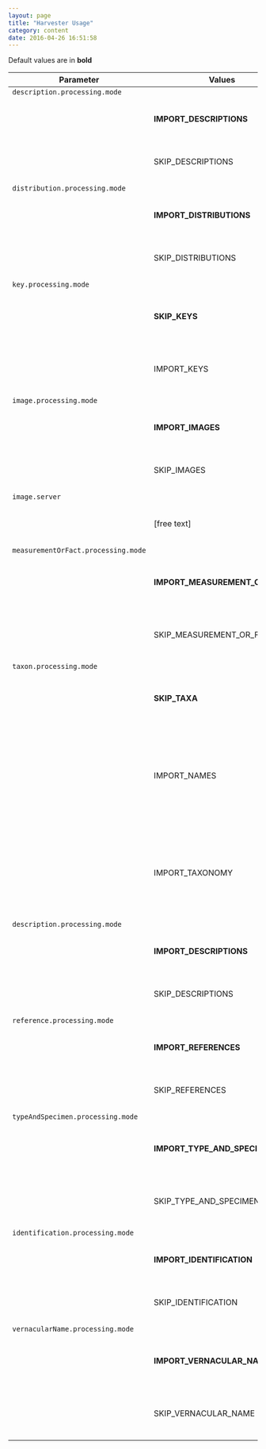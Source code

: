 ```yaml
---
layout: page
title: "Harvester Usage"
category: content
date: 2016-04-26 16:51:58
---
```


Default values are in **bold**

| Parameter | Values | Description |
| ----------| ------ | ----------- |
| `description.processing.mode` |
| | **IMPORT_DESCRIPTIONS** | Imports any description data found in archive |
| | SKIP_DESCRIPTIONS       | Skips any description data found in archive |
| `distribution.processing.mode` |
| | **IMPORT_DISTRIBUTIONS** | imports any distribution data found in archive |
| | SKIP_DISTRIBUTIONS       | skips any distribution data found in archive |
| `key.processing.mode` |
| | **SKIP_KEYS**   | skips any identification key data found in archive |
| | IMPORT_KEYS     | imports any identification key data found in archive |
| `image.processing.mode` |
| | **IMPORT_IMAGES** | imports any image data found in archive |
| | SKIP_IMAGES       | skips any image data found in archive |
| `image.server` |
| | [free text]  | Prefix to add to accessUri field when harvesting |
| `measurementOrFact.processing.mode` |
| |  **IMPORT_MEASUREMENT_OR_FACT**  | imports any measurement or fact data found in archive |
| | SKIP_MEASUREMENT_OR_FACT         | skips any measurement or fact data found in archive |
| `taxon.processing.mode` |
| | **SKIP_TAXA**       | skips any name or taxonomy data found in archive |
| | IMPORT_NAMES        | imports any name data found in archive. Does not create any taxonomic links, even if they exist in the data |
| | IMPORT_TAXONOMY     | imports any taxonomy data found in archive. Only creates linkages, names must be harvested first |
| `description.processing.mode` |
| | **IMPORT_DESCRIPTIONS** | imports any description data found in archive |
| | SKIP_DESCRIPTIONS       | skips any description data found in archive |
| `reference.processing.mode` |
| | **IMPORT_REFERENCES** | imports any reference data found in archive |
| | SKIP_REFERENCES       | skips any reference data found in archive |
| `typeAndSpecimen.processing.mode` |
| | **IMPORT_TYPE_AND_SPECIMEN** | imports any type and specimen data found in archive |
| | SKIP_TYPE_AND_SPECIMEN       | skips any type and specimen data found in archive |
| `identification.processing.mode` |
| | **IMPORT_IDENTIFICATION** | imports any identification data found in archive |
| | SKIP_IDENTIFICATION       | skips any identification data found in archive |
| `vernacularName.processing.mode` |
| | **IMPORT_VERNACULAR_NAME** | imports any vernacular name data found in archive |
| | SKIP_VERNACULAR_NAME       | skips any vernacular name data found in archive |
